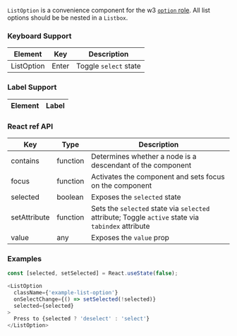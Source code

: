 `ListOption` is a convenience component for the w3 [`option` role](https://www.w3.org/WAI/PF/aria/roles#option).
All list options should be be nested in a `Listbox`.

### Keyboard Support

| Element | Key | Description |
| --- | --- | --- |
| ListOption | Enter | Toggle `select` state |

### Label Support

| Element | Label |
| --- | --- |

### React ref API

| Key | Type | Description |
| --- | --- | --- |
| contains | function | Determines whether a node is a descendant of the component |
| focus | function | Activates the component and sets focus on the component |
| selected | boolean | Exposes the `selected` state |
| setAttribute | function | Sets the `selected` state via `selected` attribute; Toggle `active` state via `tabindex` attribute |
| value | any | Exposes the `value` prop |

### Examples

```js
const [selected, setSelected] = React.useState(false);

<ListOption
  className={'example-list-option'}
  onSelectChange={() => setSelected(!selected)}
  selected={selected}
>
  Press to {selected ? 'deselect' : 'select'}
</ListOption>
```
